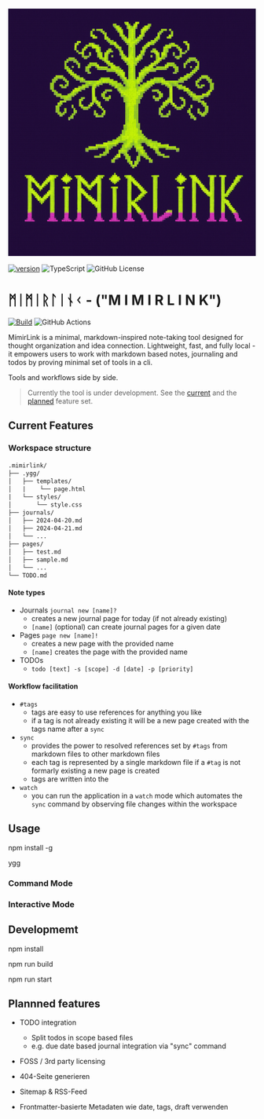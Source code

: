 ![alt text](./docs/assets/img/logo.png)

[![version](https://img.shields.io/npm/v/mimirlink.svg?color=red&style=for-the-badge)](https://npmjs.org/mimirlink) ![TypeScript](https://img.shields.io/badge/typescript-%23007ACC.svg?style=for-the-badge&logo=typescript&logoColor=white) ![GitHub License](https://img.shields.io/github/license/comcy/MimirLink?color=blue&style=for-the-badge)

# ᛗᛁᛗᛁᚱᛚᛁᚾᚲ - ("M I M I R L I N K")

<!-- ![GitHub Actions Workflow Status](https://img.shields.io/github/actions/workflow/status/comcy/MimirLink/Build?color=yellow&style=for-the-badge) -->


[![Build](https://github.com/comcy/MimirLink/actions/workflows/validate.yml/badge.svg?branch=master)](https://github.com/comcy/MimirLink/actions/workflows/validate.yml) ![GitHub Actions](https://img.shields.io/badge/github%20actions-%232671E5.svg?style=flat&logo=githubactions&logoColor=white)

MímirLink is a minimal, markdown-inspired note-taking tool designed for thought organization and idea connection. Lightweight, fast, and fully local - it empowers users to work with markdown based notes, journaling and todos by proving minimal set of tools in a cli.

Tools and workflows side by side.

> Currently the tool is under development.
> See the [current](#current-features) and the [planned](#plannned-features) feature set.

## Current Features

### Workspace structure
```
.mimirlink/
├── .ygg/
│   ├── templates/
│   |    └── page.html
|   └── styles/
│       └── style.css
├── journals/
│   ├── 2024-04-20.md
│   ├── 2024-04-21.md
│   └── ...
├── pages/
│   ├── test.md
│   ├── sample.md
│   └── ...
└── TODO.md

```

#### Note types

- Journals
  `journal new [name]?` 
  - creates a new journal page for today (if not already existing)
  - `[name]` (optional) can create journal pages for a given date
- Pages
    `page new [name]!` 
  - creates a new page with the provided name
  - `[name]` creates the page with the provided name
- TODOs
  - `todo [text] -s [scope] -d [date] -p [priority]`   

#### Workflow facilitation

- `#tags`
  - tags are easy to use references for anything you like
  - if a tag is not already existing it will be a new page created with the tags name after a `sync`
- `sync`
  - provides the power to resolved references set by `#tags` from markdown files to other markdown files
  - each tag is represented by a single markdown file if a `#tag` is not formarly existing a new page is created 
  - tags are written into the 
- `watch`
  - you can run the application in a `watch` mode which automates the `sync` command by observing file changes within the workspace

## Usage

npm install -g

ygg

### Command Mode

### Interactive Mode

## Developmemt

npm install

npm run build

npm run start

## Plannned features

- TODO integration
  - Split todos in scope based files
  - e.g. due date based journal integration via "sync" command


- FOSS / 3rd party licensing
- 404-Seite generieren
- Sitemap & RSS-Feed
- Frontmatter-basierte Metadaten wie date, tags, draft verwenden
